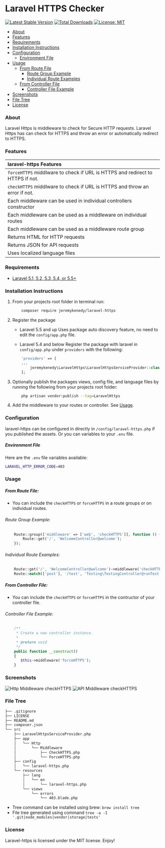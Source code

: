 # Laravel HTTPS Checker

[![Latest Stable Version](https://poser.pugx.org/jeremykenedy/laravel-https/v/stable)](https://packagist.org/packages/jeremykenedy/laravel-https)
[![Total Downloads](https://poser.pugx.org/jeremykenedy/laravel-https/downloads)](https://packagist.org/packages/jeremykenedy/laravel-https)
[![License: MIT](https://img.shields.io/badge/License-MIT-yellow.svg)](https://opensource.org/licenses/MIT)

- [About](#about)
- [Features](#features)
- [Requirements](#requirements)
- [Installation Instructions](#installation-instructions)
- [Configuration](#configuration)
    - [Environment File](#environment-file)
- [Usage](#usage)
    - [From Route File](#from-route-file)
        - [Route Group Example](#route-group-example)
        - [Individual Route Examples](#individual-route-examples)
    - [From Controller File](#from-controller-file)
        - [Controller File Example](#controller-file-example)
- [Screenshots](#screenshots)
- [File Tree](#file-tree)
- [License](#license)

### About

Laravel Https is middleware to check for Secure HTTP requests.
Laravel Https has can check for HTTPS and throw an error or automatically redirect to HTTPS.

### Features

| laravel-https Features  |
| :------------ |
|`forceHTTPS` middlware to check if URL is HTTPS and redirect to HTTPS if not.|
|`checkHTTPS` middlware to check if URL is HTTPS and throw an error if not.|
|Each middleware can be used in individual controllers constructor|
|Each middleware can be used as a middleware on individual routes|
|Each middleware can be used as a middleware route group|
|Returns HTML for HTTP requests|
|Returns JSON for API requests|
|Uses localized language files|

### Requirements
* [Laravel 5.1, 5.2, 5.3, 5.4, or 5.5+](https://laravel.com/docs/installation)

### Installation Instructions
1. From your projects root folder in terminal run:

    ```bash
        composer require jeremykenedy/laravel-https
    ```

2. Register the package

    * Laravel 5.5 and up
    Uses package auto discovery feature, no need to edit the `config/app.php` file.

    * Laravel 5.4 and below
    Register the package with laravel in `config/app.php` under `providers` with the following:

    ```php
        'providers' => [
        ...
            jeremykenedy\LaravelHttps\LaravelHttpsServiceProvider::class,
        ];
    ```

3. Optionally publish the packages views, config file, and language files by running the following from your projects root folder:

    ```bash
        php artisan vendor:publish --tag=LaravelHttps
    ```

4. Add the middleware to your routes or controller. See [Usage](#usage).

### Configuration
laravel-https can be configured in directly in `/config/laravel-https.php` if you published the assets.
Or you can variables to your `.env` file.

##### Environment File
Here are the `.env` file variables available:

```bash
LARAVEL_HTTP_ERROR_CODE=403
```

### Usage

##### From Route File:
* You can include the `checkHTTPS` or `forceHTTPS` in a route groups or on individual routes.

###### Route Group Example:

```php
    Route::group(['middleware' => ['web', 'checkHTTPS']], function () {
        Route::get('/', 'WelcomeController@welcome');
    });
```

###### Individual Route Examples:

```php
    Route::get('/', 'WelcomeController@welcome')->middleware('checkHTTPS');
    Route::match(['post'], '/test', 'Testing\TestingController@runTest')->middleware('forceHTTPS');
```

##### From Controller File:
* You can include the `checkHTTPS` or `forceHTTPS` in the contructor of your controller file.

###### Controller File Example:

```php
    /**
     * Create a new controller instance.
     *
     * @return void
     */
    public function __construct()
    {
       $this->middleware('forceHTTPS');
    }
```

### Screenshots
![Http Middleware checkHTTPS](https://s3-us-west-2.amazonaws.com/github-project-images/laravel-https/1-http-call.jpg)
![API Middleware checkHTTPS](https://s3-us-west-2.amazonaws.com/github-project-images/laravel-https/2-api-call.jpg)

### File Tree

```bash
├── .gitignore
├── LICENSE
├── README.md
├── composer.json
└── src
    ├── LaravelHttpsServiceProvider.php
    ├── app
    │   └── Http
    │       └── Middleware
    │           ├── CheckHTTPS.php
    │           └── ForceHTTPS.php
    ├── config
    │   └── laravel-https.php
    └── resources
        ├── lang
        │   └── en
        │       └── laravel-https.php
        └── views
            └── errors
                └── 403.blade.php
```

* Tree command can be installed using brew: `brew install tree`
* File tree generated using command `tree -a -I '.git|node_modules|vendor|storage|tests'`

### License
Laravel-https is licensed under the MIT license. Enjoy!
